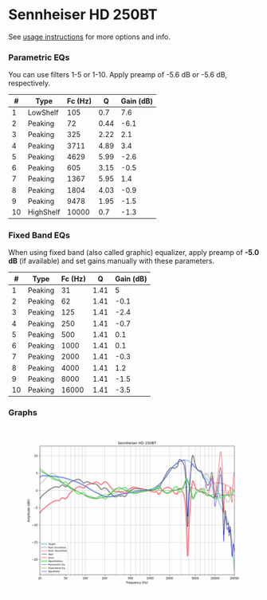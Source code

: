 # Sennheiser HD 250BT
See [usage instructions](https://github.com/jaakkopasanen/AutoEq#usage) for more options and info.

### Parametric EQs
You can use filters 1-5 or 1-10. Apply preamp of -5.6 dB or -5.6 dB, respectively.

|   # | Type      |   Fc (Hz) |    Q |   Gain (dB) |
|-----|-----------|-----------|------|-------------|
|   1 | LowShelf  |       105 | 0.7  |         7.6 |
|   2 | Peaking   |        72 | 0.44 |        -6.1 |
|   3 | Peaking   |       325 | 2.22 |         2.1 |
|   4 | Peaking   |      3711 | 4.89 |         3.4 |
|   5 | Peaking   |      4629 | 5.99 |        -2.6 |
|   6 | Peaking   |       605 | 3.15 |        -0.5 |
|   7 | Peaking   |      1367 | 5.95 |         1.4 |
|   8 | Peaking   |      1804 | 4.03 |        -0.9 |
|   9 | Peaking   |      9478 | 1.95 |        -1.5 |
|  10 | HighShelf |     10000 | 0.7  |        -1.3 |

### Fixed Band EQs
When using fixed band (also called graphic) equalizer, apply preamp of **-5.0 dB** (if available) and set gains manually with these parameters.

|   # | Type    |   Fc (Hz) |    Q |   Gain (dB) |
|-----|---------|-----------|------|-------------|
|   1 | Peaking |        31 | 1.41 |         5   |
|   2 | Peaking |        62 | 1.41 |        -0.1 |
|   3 | Peaking |       125 | 1.41 |        -2.4 |
|   4 | Peaking |       250 | 1.41 |        -0.7 |
|   5 | Peaking |       500 | 1.41 |         0.1 |
|   6 | Peaking |      1000 | 1.41 |         0.1 |
|   7 | Peaking |      2000 | 1.41 |        -0.3 |
|   8 | Peaking |      4000 | 1.41 |         1.2 |
|   9 | Peaking |      8000 | 1.41 |        -1.5 |
|  10 | Peaking |     16000 | 1.41 |        -3.5 |

### Graphs
![](./Sennheiser%20HD%20250BT.png)

